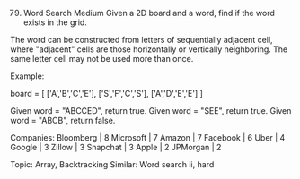 79. Word Search
Medium
Given a 2D board and a word, find if the word exists in the grid.

The word can be constructed from letters of sequentially adjacent cell, where "adjacent" cells are those horizontally or vertically neighboring. The same letter cell may not be used more than once.

Example:

board =
[
  ['A','B','C','E'],
  ['S','F','C','S'],
  ['A','D','E','E']
]

Given word = "ABCCED", return true.
Given word = "SEE", return true.
Given word = "ABCB", return false.

Companies: Bloomberg | 8 Microsoft | 7 Amazon | 7 Facebook | 6 Uber | 4 Google | 3 Zillow | 3 Snapchat | 3 Apple | 2 JPMorgan | 2

Topic: Array, Backtracking
Similar: Word search ii, hard

